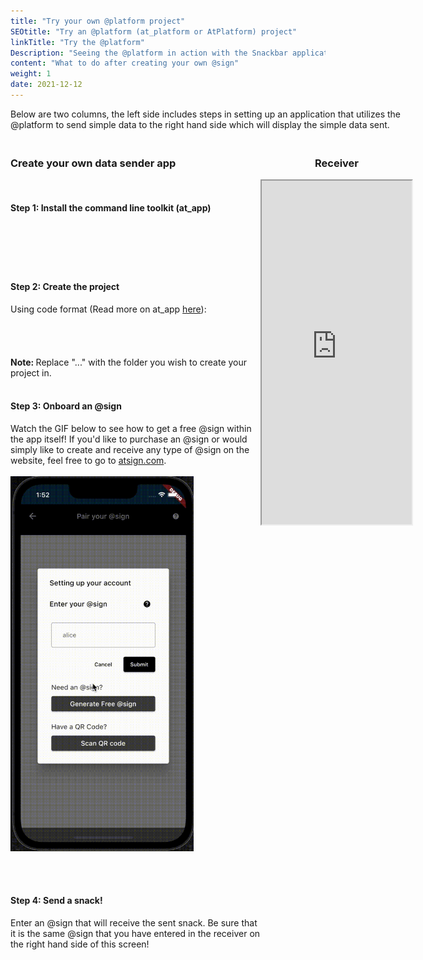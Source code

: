 ```yaml
---
title: "Try your own @platform project"
SEOtitle: "Try an @platform (at_platform or AtPlatform) project"
linkTitle: "Try the @platform"
Description: "Seeing the @platform in action with the Snackbar application"
content: "What to do after creating your own @sign"
weight: 1
date: 2021-12-12
---
```


<style>
  .receiver{
  height: 550px; 
  width: 25vw;
}

@media only screen and (min-width: 600px){
.content{
  row-gap:20px;
  display:grid;
  grid-template-areas:"header header" "left right";
  grid-template-columns:1fr 1fr;
}
.header{
  grid-area:header;
}

.left{
  grid-area:left;
}

.right{
  grid-area:right;
  position: -webkit-sticky;
  position: sticky;
  top: 4em;
  align-self:start;
}
}

@media only screen and (max-width: 600px){
  .receiver{
  height: 550px; 
  width: 100%;
}
}

</style>

<div class="content">

 <div class="header">
 Below are two columns, the left side includes steps in setting up an application that utilizes the @platform to send simple data to the right hand side which will display the simple data sent.
 </div>

 <div class="right">
  <div>
  <center>
  <h3>Receiver </h3>
  
  <iframe src="https://cconstab.github.io/snackbar/#/" title="Snackbar Code" class="receiver"></iframe>
  
  </center>
  </div>

 </div>

 <div class="left">
<!-- Step 1 -->
  <h3>Create your own data sender app</h3>
  <br>
  <h4> Step 1: Install the command line toolkit (at_app) </h4>
  <pre style="height:40px; width:400px;overflow:hidden;">
  <div style="margin-left:-15px; margin-top:-50px;">
  <code style="overflow:hidden;">flutter pub global activate at_app</code>
  </div>
  <div style="margin-top:-105px; margin-left:275px;"title="Copy to clipboard" onclick="copyText()">
        <i id="copyIcon" class="fas fa-copy"></i>
      </div>
  </pre>
  <!-- End of Step 1 -->

  <br>

  <!-- Step 2 -->

<h4> Step 2: Create the project </h4>
Using code format (Read more on at_app <a href="https://pub.dev/packages/at_app/example" target=_blank>here</a>):
<pre style="height: 40px; width:400px; overflow:hidden;">
  <div style="margin-left:-15px; margin-top:-50px;">
  <code> at_app create -d snackbar_sender ... </code>
  <!-- </div> -->
  </div>
  
  <div style="margin-top:-125px; margin-left:275px;"title="Copy to clipboard" onclick="copyText2()">
        <i id="copyIcon2" class="fas fa-copy"></i>
      </div>
  </pre>
   <b> Note: </b>  Replace "..." with the folder you wish to create your project in.
   <br>
    <!-- End of Step 2 -->

<br>

  <!-- Step 3 -->

<h4> Step 3: Onboard an @sign </h4>
Watch the GIF below to see how to get a free @sign within the app itself! If you'd like to purchase an @sign or would simply like to create and receive any type of @sign on the website, feel free to go to <a href="https://my.atsign.com/go">atsign.com</a>.
<br></br>

<img src="/Sample_Apps/croppedWT.gif" style="height:600px;">

  <!-- End of Step 3 -->

  <!-- Step 4 -->

<br></br>

  <h4>Step 4: Send a snack! </h4>
  Enter an @sign that will receive the sent snack. Be sure that it is the same @sign that you have entered in the receiver on the right hand side of this screen! 
  </div>
  <!-- End of Steps column -->

</div>

<script>
function copyText(){
  navigator.clipboard.writeText('flutter pub global activate at_app');
  toggleIcon("copyIcon");
  window.setTimeOut(() => toggleIcon("copyIcon"), 500);

}
function copyText2(){
  navigator.clipboard.writeText('at_app create -d snackbar_sender ...');
  toggleIcon("copyIcon2");
}

function toggleIcon(className){
  let el = document.getElementById(className);
  el.classList.toggle("fa-copy");
  el.classList.toggle("fa-check");
}
</script>
